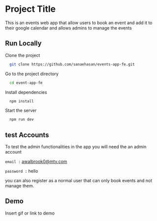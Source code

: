 # Project Title

This is an events web app that allow users to book an event and add it to their google calendar and allows admins to manage the events

## Run Locally

Clone the project

```bash
  git clone https://github.com/sanaehasan/events-app-fe.git
```

Go to the project directory

```bash
  cd event-app-fe
```

Install dependencies

```bash
  npm install
```

Start the server

```bash
  npm run dev
```

## test Accounts

To test the admin functionalities in the app you will need the an admin account

`email :` awalbrook0@mtv.com

`password :` hello

you can also register as a normal user that can only book events and not manage them.

## Demo

Insert gif or link to demo
